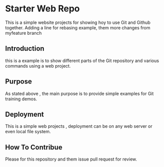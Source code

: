# Starter Web Repo

This is a simple website projects for showing hoy to use Git and Github together. 
Adding a line for rebasing example, them 
more changes from myfeature branch


## Introduction

this is a example is to show different parts of the Git repository and various commands using a web project. 

## Purpose

As stated above , the main purpose is to provide simple examples for Git training demos. 

## Deployment

This is a simple web projects , deployment can be on any web server or even local file system.

## How To Contribue

Please for this repository and them issue pull request for review.